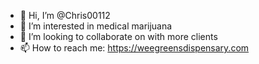 - 👋 Hi, I’m @Chris00112
- 👀 I’m interested in medical marijuana 
- 💞️ I’m looking to collaborate on with more clients 
- 📫 How to reach me: https://weegreensdispensary.com

<!---
Chris00112/Chris00112 is a ✨ special ✨ repository because its `README.md` (this file) appears on your GitHub profile.
You can click the Preview link to take a look at your changes.
--->
